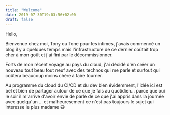 ```yaml
---
title: "Welcome"
date: 2019-07-30T19:03:56+02:00
draft: false
---
```


Hello,

Bienvenue chez moi, Tony ou Tone pour les intimes, j'avais commencé un blog il y a quelques temps mais 
l'infrastructure de ce dernier coûtait trop cher à mon goût et j'ai fini par le décommissionner.

Forts de mon récent voyage au pays du cloud, j'ai décidé d'en créer un nouveau tout beau tout neuf 
avec des technos qui me parle et surtout qui coûtera beaucoup moins chère à faire tourner.

Au programme du cloud du CI/CD et du dev bien évidemment, 
l'idée ici est bel et bien de partager autour de ce que je fais au quotidien... 
parce que oui le soir il m'arrive d'avoir envie de parlé de ce que j'ai appris dans la journée avec quelqu'un ... 
et malheuresement ce n'est pas toujours le sujet qui interesse le plus madame :smiley:

 



